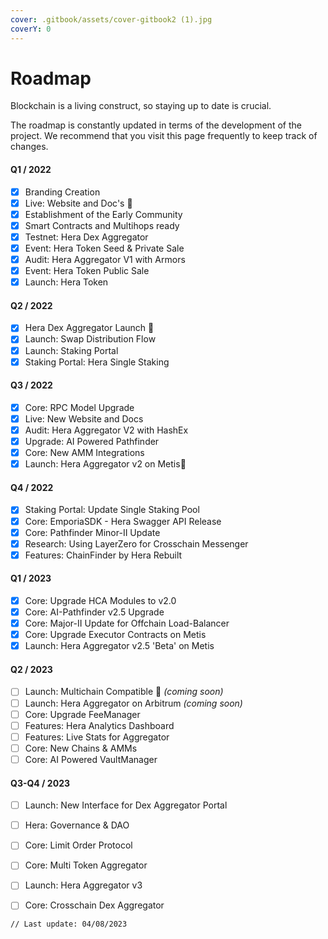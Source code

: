 ```yaml
---
cover: .gitbook/assets/cover-gitbook2 (1).jpg
coverY: 0
---
```


# Roadmap

Blockchain is a living construct, so staying up to date is crucial.

The roadmap is constantly updated in terms of the development of the project. We recommend that you visit this page frequently to keep track of changes.

#### Q1 / 2022

* [x] Branding Creation
* [x] Live: Website and Doc's :tada:
* [x] Establishment of the Early Community
* [x] Smart Contracts and Multihops ready
* [x] Testnet: Hera Dex Aggregator
* [x] Event: Hera Token Seed & Private Sale
* [x] Audit: Hera Aggregator V1 with Armors
* [x] Event: Hera Token Public Sale
* [x] Launch: Hera Token

#### Q2 / 2022

* [x] Hera Dex Aggregator Launch :tada:
* [x] Launch: Swap Distribution Flow
* [x] Launch: Staking Portal
* [x] Staking Portal: Hera Single Staking

#### Q3 / 2022

* [x] Core: RPC Model Upgrade
* [x] Live: New Website and Docs
* [x] Audit: Hera Aggregator V2 with HashEx
* [x] Upgrade: AI Powered Pathfinder
* [x] Core: New AMM Integrations
* [x] Launch: Hera Aggregator v2 on Metis:tada:

#### Q4 / 2022

* [x] Staking Portal: Update Single Staking Pool
* [x] Core: EmporiaSDK - Hera Swagger API Release
* [x] Core: Pathfinder Minor-II Update
* [x] Research: Using LayerZero for Crosschain Messenger
* [x] Features: ChainFinder by Hera Rebuilt

#### Q1 / 2023

* [x] Core: Upgrade HCA Modules to v2.0
* [x] Core: AI-Pathfinder v2.5 Upgrade
* [x] Core: Major-II Update for Offchain Load-Balancer
* [x] Core: Upgrade Executor Contracts on Metis
* [x] Launch: Hera Aggregator v2.5 'Beta' on Metis

#### Q2 / 2023

* [ ] Launch: Multichain Compatible :tada:  _(coming soon)_
* [ ] Launch: Hera Aggregator on Arbitrum _(coming soon)_
* [ ] Core: Upgrade FeeManager
* [ ] Features: Hera Analytics Dashboard
* [ ] Features: Live Stats for Aggregator
* [ ] Core: New Chains & AMMs
* [ ] Core: AI Powered VaultManager

#### Q3-Q4 / 2023

* [ ] Launch: New Interface for Dex Aggregator Portal
* [ ] Hera: Governance & DAO
* [ ] Core: Limit Order Protocol
* [ ] Core: Multi Token Aggregator
* [ ] Launch: Hera Aggregator v3
* [ ] Core: Crosschain Dex Aggregator



```
// Last update: 04/08/2023
```
